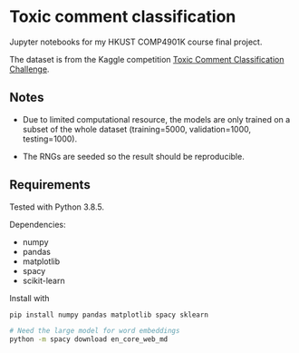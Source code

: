 # Toxic comment classification

Jupyter notebooks for my HKUST COMP4901K course final project.

The dataset is from the Kaggle competition [Toxic Comment Classification Challenge](https://www.kaggle.com/c/jigsaw-toxic-comment-classification-challenge/overview).

## Notes

* Due to limited computational resource, the models are only trained on a subset of the whole dataset (training=5000, validation=1000, testing=1000).

* The RNGs are seeded so the result should be reproducible.

## Requirements

Tested with Python 3.8.5.

Dependencies:
* numpy
* pandas
* matplotlib
* spacy
* scikit-learn

Install with

```sh
pip install numpy pandas matplotlib spacy sklearn

# Need the large model for word embeddings
python -m spacy download en_core_web_md
```